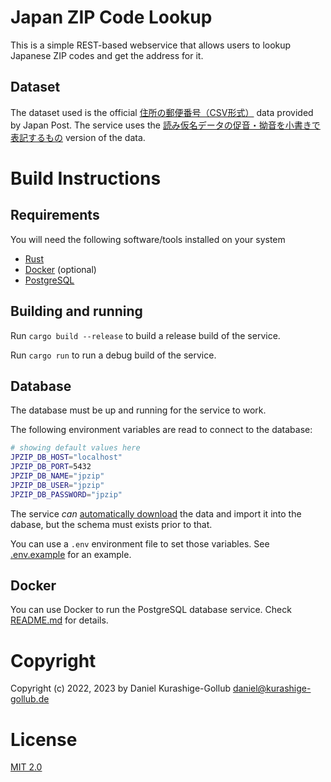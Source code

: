 # Japan ZIP Code Lookup

This is a simple REST-based webservice that allows users to lookup Japanese ZIP codes and get the address for it.

## Dataset

The dataset used is the official [住所の郵便番号（CSV形式）](https://www.post.japanpost.jp/zipcode/download.html) data provided by Japan Post.
The service uses the [読み仮名データの促音・拗音を小書きで表記するもの](https://www.post.japanpost.jp/zipcode/dl/kogaki-zip.html) version of the data.


# Build Instructions

## Requirements

You will need the following software/tools installed on your system

- [Rust](https://www.rust-lang.org/)
- [Docker](https://www.docker.com/) (optional)
- [PostgreSQL](https://www.postgresql.org/)

## Building and running

Run `cargo build --release` to build a release build of the service.

Run `cargo run` to run a debug build of the service.

## Database

The database must be up and running for the service to work. 

The following environment variables are read to connect to the database:

```bash
# showing default values here
JPZIP_DB_HOST="localhost"
JPZIP_DB_PORT=5432
JPZIP_DB_NAME="jpzip"
JPZIP_DB_USER="jpzip"
JPZIP_DB_PASSWORD="jpzip"
```

The service _can_ [automatically download](data/README.md) the data and import it into the
dabase, but the schema must exists prior to that.

You can use a `.env` environment file to set those variables. See [.env.example](.env.example) for an example.

## Docker

You can use Docker to run the PostgreSQL database service.
Check [README.md](docker/README.md) for details.

# Copyright

Copyright (c) 2022, 2023 by Daniel Kurashige-Gollub <daniel@kurashige-gollub.de>


# License

[MIT 2.0](LICENSE.md)
